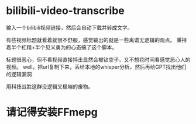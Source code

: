 # bilibili-video-transcribe
输入一个bilibili视频链接，然后会自动下载并转成文字。

有些视频标题就看着就很不舒服，感觉输出的就是一些离谱无逻辑的观点。
秉持着半个杠精+半个见义勇为的心态搞了这个脚本。

标题很恶心，但不看视频直接抨击显然会被钻空子，又不想花时间看感觉恶心人的视频。
well，把url复制下来，丢给本地的whisper分析，然后再给GPT找出他们的逻辑漏洞

用科技战胜这群没逻辑又极端的废物。

# 请记得安装FFmepg